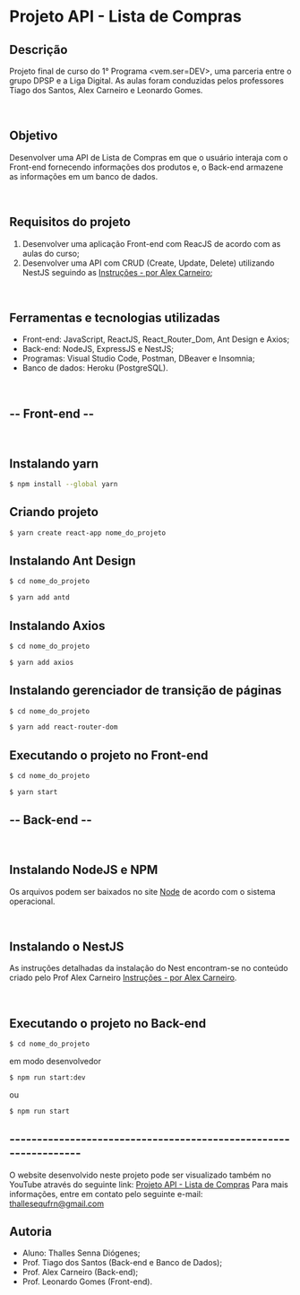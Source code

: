 
# Projeto API - Lista de Compras

## Descrição
Projeto final de curso do 1° Programa <vem.ser=DEV>, uma parceria entre o grupo DPSP e a Liga Digital. As aulas foram conduzidas pelos professores Tiago dos Santos, Alex Carneiro e Leonardo Gomes.

<br />

## Objetivo
Desenvolver uma API de Lista de Compras em que o usuário interaja com o Front-end fornecendo informações dos produtos e, o Back-end armazene as informações em um banco de dados.

<br />

## Requisitos do projeto
  1. Desenvolver uma aplicação Front-end com ReacJS de acordo com as aulas do curso;
  2. Desenvolver uma API com CRUD (Create, Update, Delete) utilizando NestJS seguindo as [Instruções - por Alex Carneiro](https://www.sidechannel.blog/criando-uma-api-com-nestjs/);

<br />

## Ferramentas e tecnologias utilizadas
- Front-end: JavaScript, ReactJS, React_Router_Dom, Ant Design e Axios;
- Back-end: NodeJS, ExpressJS e NestJS;
- Programas: Visual Studio Code, Postman, DBeaver e Insomnia;
- Banco de dados: Heroku (PostgreSQL).

<br />

## -- Front-end --  

<br />

## Instalando yarn
```bash
$ npm install --global yarn
```
## Criando projeto
```bash
$ yarn create react-app nome_do_projeto
```

## Instalando Ant Design
```bash
$ cd nome_do_projeto
```
```bash
$ yarn add antd
```

## Instalando Axios
```bash
$ cd nome_do_projeto
```
```bash
$ yarn add axios
```
## Instalando gerenciador de transição de páginas
```bash
$ cd nome_do_projeto
```
```bash
$ yarn add react-router-dom
```

## Executando o projeto no Front-end
```bash
$ cd nome_do_projeto
```
```bash
$ yarn start
```


## -- Back-end --

<br />

## Instalando NodeJS e NPM
Os arquivos podem ser baixados no site [Node](https://nodejs.org/pt-br/) de acordo com o sistema operacional.

<br />

## Instalando o NestJS
As instruções detalhadas da instalação do Nest encontram-se no conteúdo criado pelo Prof Alex Carneiro [Instruções - por Alex Carneiro](https://www.sidechannel.blog/criando-uma-api-com-nestjs/).

<br />

## Executando o projeto no Back-end
```bash
$ cd nome_do_projeto
```
em modo desenvolvedor
```bash
$ npm run start:dev
```
ou
```bash
$ npm run start
```

## ----------------------------------------------------------------

O website desenvolvido neste projeto pode ser visualizado também no YouTube através do seguinte link: [Projeto API - Lista de Compras](https://www.youtube.com/watch?v=vBn5mE0PCiw)
Para mais informações, entre em contato pelo seguinte e-mail: thallesequfrn@gmail.com

## Autoria
- Aluno: Thalles Senna Diógenes;
- Prof. Tiago dos Santos (Back-end e Banco de Dados);
- Prof. Alex Carneiro (Back-end);
- Prof. Leonardo Gomes (Front-end).
